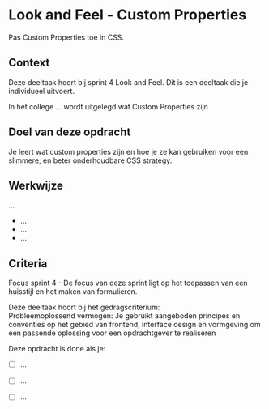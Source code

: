 
# Look and Feel - Custom Properties

Pas Custom Properties toe in CSS.

## Context

Deze deeltaak hoort bij sprint 4 Look and Feel. Dit is een deeltaak die je individueel uitvoert.

In het college ... wordt uitgelegd wat Custom Properties zijn


## Doel van deze opdracht

Je leert wat custom properties zijn en hoe je ze kan gebruiken voor een slimmere, en beter onderhoudbare CSS strategy.


## Werkwijze

...

- ...
- ...
- ...

## Criteria

Focus sprint 4 - De focus van deze sprint ligt op het toepassen van een huisstijl en het maken van formulieren.

Deze deeltaak hoort bij het gedragscriterium:  
Probleemoplossend vermogen: Je gebruikt aangeboden principes en conventies op het gebied van frontend, interface design en vormgeving om een passende oplossing voor een opdrachtgever te realiseren

Deze opdracht is done als je:

- [ ] ...
- [ ] ...
- [ ] ...

